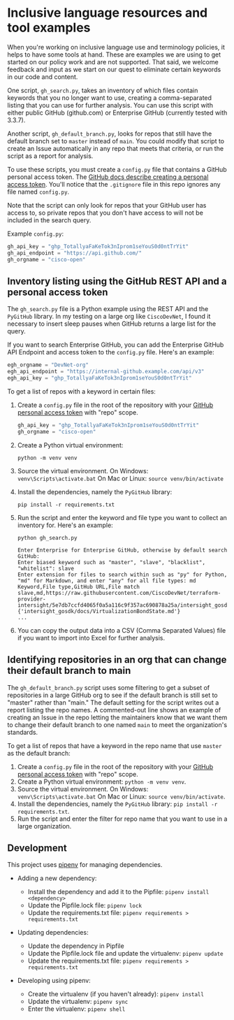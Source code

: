 # Inclusive language resources and tool examples

When you're working on inclusive language use and terminology policies, it helps to have some tools at hand. These are examples we are using to get started on our policy work and are not supported. That said, we welcome feedback and input as we start on our quest to eliminate certain keywords in our code and content.

One script, `gh_search.py`, takes an inventory of which files contain keywords that you no longer want to use, creating a comma-separated listing that you can use for further analysis. You can use this script with either public GitHub (github.com) or Enterprise GitHub (currently tested with 3.3.7).

Another script, `gh_default_branch.py`, looks for repos that still have the default branch set to `master` instead of `main`. You could modify that script to create an Issue automatically in any repo that meets that criteria, or run the script as a report for analysis.

To use these scripts, you must create a `config.py` file that contains a GitHub personal access token. The [GitHub docs describe creating a personal access token](https://docs.github.com/en/authentication/keeping-your-account-and-data-secure/creating-a-personal-access-token). You'll notice that the `.gitignore` file in this repo ignores any file named `config.py`.

Note that the script can only look for repos that your GitHub user has access to, so private repos that you don't have access to will not be included in the search query.

Example `config.py`:

```python
gh_api_key = "ghp_TotallyaFaKeTok3nIprom1seYouS0d0ntTrYit"
gh_api_endpoint = "https://api.github.com/"
gh_orgname = "cisco-open"
```

## Inventory listing using the GitHub REST API and a personal access token

The `gh_search.py` file is a Python example using the REST API and the `PyGitHub` library. In my testing on a large org like `CiscoDevNet`, I found it necessary to insert sleep pauses when GitHub returns a large list for the query. 

If you want to search Enterprise GitHub, you can add the Enterprise GitHub API Endpoint and access token to the `config.py` file. Here's an example:

```python
egh_orgname = "DevNet-org"
egh_api_endpoint = "https://internal-github.example.com/api/v3"
egh_api_key = "ghp_TotallyaFaKeTok3nIprom1seYouS0d0ntTrYit"
```

To get a list of repos with a keyword in certain files:

1. Create a `config.py` file in the root of the repository with your [GitHub personal access token](https://docs.github.com/en/authentication/keeping-your-account-and-data-secure/creating-a-personal-access-token) with "repo" scope.
   ```python
   gh_api_key = "ghp_TotallyaFaKeTok3nIprom1seYouS0d0ntTrYit"
   gh_orgname = "cisco-open"
   ```
2. Create a Python virtual environment:
   ```shell
   python -m venv venv
   ```
3. Source the virtual environment. 
   On Windows: `venv\Scripts\activate.bat` 
   On Mac or Linux: `source venv/bin/activate`
4. Install the dependencies, namely the `PyGitHub` library: 
   ```shell
   pip install -r requirements.txt
   ```
5. Run the script and enter the keyword and file type you want to collect an inventory for. Here's an example:

   ```shell
   python gh_search.py
   ```
   ```
   Enter Enterprise for Enterprise GitHub, otherwise by default search GitHub:  
   Enter biased keyword such as "master", "slave", "blacklist", "whitelist": slave
   Enter extension for files to search within such as "py" for Python, "md" for Markdown, and enter "any" for all file types: md
   Keyword,File type,GitHub URL,File match
   slave,md,https://raw.githubusercontent.com/CiscoDevNet/terraform-provider-intersight/5e7db7ccfd4065f0a5a116c9f357ac690878a25a/intersight_gosdk/docs/VirtualizationBondState.md {'intersight_gosdk/docs/VirtualizationBondState.md'}
   ...
   ```
6. You can copy the output data into a CSV (Comma Separated Values) file if you want to import into Excel for further analysis.

## Identifying repositories in an org that can change their default branch to main

The `gh_default_branch.py` script uses some filtering to get a subset of repositories in a large GitHub org to see if the default branch is still set to "master" rather than "main." The default setting for the script writes out a report listing the repo names. A commented-out line shows an example of creating an Issue in the repo letting the maintainers know that we want them to change their default branch to one named `main` to meet the organization's standards.

To get a list of repos that have a keyword in the repo name that use `master` as the default branch:

1. Create a `config.py` file in the root of the repository with your [GitHub personal access token](https://docs.github.com/en/authentication/keeping-your-account-and-data-secure/creating-a-personal-access-token) with "repo" scope.
2. Create a Python virtual environment: `python -m venv venv`.
3. Source the virtual environment. On Windows: `venv\Scripts\activate.bat` On Mac or Linux: `source venv/bin/activate`.
4. Install the dependencies, namely the `PyGitHub` library: `pip install -r requirements.txt`.
5. Run the script and enter the filter for repo name that you want to use in a large organization.

## Development

This project uses [pipenv](https://pipenv.pypa.io/en/latest/install/#installing-pipenv) for managing dependencies.

- Adding a new dependency: 
  - Install the dependency and add it to the Pipfile: `pipenv install <dependency>`
  - Update the Pipfile.lock file: `pipenv lock`
  - Update the requirements.txt file: `pipenv requirements > requirements.txt`

- Updating dependencies:
  - Update the dependency in Pipfile
  - Update the Pipfile.lock file and update the virtualenv: `pipenv update`
  - Update the requirements.txt file: `pipenv requirements > requirements.txt`

- Developing using pipenv:
  - Create the virtualenv (if you haven't already): `pipenv install`
  - Update the virtualenv: `pipenv sync`
  - Enter the virtualenv: `pipenv shell`
